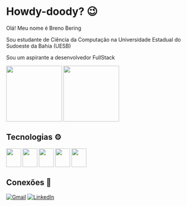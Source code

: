 # Howdy-doody? 😉


Olá! Meu nome é Breno Bering


Sou estudante de Ciência da Computação na Universidade Estadual do Sudoeste da Bahia (UESB)


Sou um aspirante a desenvolvedor FullStack
<div>

  <img align= "center" height="150em" src="https://github-readme-stats.vercel.app/api?username=bbering&show_icons=true&theme=merko"/>
  <img align= "center" height="150em" src="https://github-readme-stats.vercel.app/api/top-langs/?username=bbering&layout=compact&theme=merko"\>
  
</div>
  
## Tecnologias ⚙️
  
  <div>
    <img align="center" height="50" width="40" src="https://cdn.jsdelivr.net/gh/devicons/devicon/icons/html5/html5-original.svg"/>
    <img align="center" height="50" width="40" src="https://cdn.jsdelivr.net/gh/devicons/devicon/icons/css3/css3-original.svg"/>
    <img align="center" height="50" width="40" src="https://cdn.jsdelivr.net/gh/devicons/devicon/icons/mysql/mysql-original.svg"/>
    <img align="center" height="50" width="40" src="https://cdn.jsdelivr.net/gh/devicons/devicon/icons/java/java-original.svg"/>
    <img align="center" height="50" width="40" src="https://cdn.worldvectorlogo.com/logos/python-5.svg"/>
    </div>
  
## Conexões 🚀
  [![Gmail](https://img.shields.io/badge/Gmail-D14836?style=for-the-badge&logo=gmail&logoColor=white)](mailto:bbering88@gmail.com)
  [![LinkedIn](https://img.shields.io/badge/LinkedIn-0077B5?style=for-the-badge&logo=linkedin&logoColor=white)](https://www.linkedin.com/in/bbering/)
